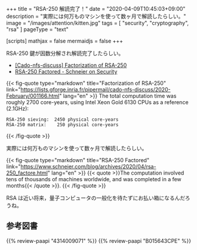 +++
title = "RSA-250 解読完了！"
date =  "2020-04-09T10:45:03+09:00"
description = "実際には何万ものマシンを使って数ヶ月で解読したらしい。"
image = "/images/attention/kitten.jpg"
tags = [ "security", "cryptography", "rsa" ]
pageType = "text"

[scripts]
  mathjax = false
  mermaidjs = false
+++

RSA-250 鍵が因数分解され解読完了したらしい。

- [[Cado-nfs-discuss] Factorization of RSA-250](https://lists.gforge.inria.fr/pipermail/cado-nfs-discuss/2020-February/001166.html)
- [RSA-250 Factored - Schneier on Security](https://www.schneier.com/blog/archives/2020/04/rsa-250_factore.html)

{{< fig-quote type="markdown" title="Factorization of RSA-250" link="https://lists.gforge.inria.fr/pipermail/cado-nfs-discuss/2020-February/001166.html" lang="en" >}}
The total computation time was roughly 2700 core-years, using Intel Xeon
Gold 6130 CPUs as a reference (2.1GHz):

```
RSA-250 sieving:  2450 physical core-years
RSA-250 matrix:    250 physical core-years
```
{{< /fig-quote >}}

実際には何万ものマシンを使って数ヶ月で解読したらしい。

{{< fig-quote type="markdown" title="RSA-250 Factored" link="https://www.schneier.com/blog/archives/2020/04/rsa-250_factore.html" lang="en" >}}
{{< quote >}}The computation involved tens of thousands of machines worldwide, and was completed in a few months{{< /quote >}}.
{{< /fig-quote >}}

RSA は近い将来，量子コンピュータの一般化を待たずにお払い箱になるんだろうね。

## 参考図書

{{% review-paapi "4314009071" %}} <!-- 暗号化 プライバシーを救った反乱者たち -->
{{% review-paapi "B015643CPE" %}} <!-- 暗号技術入門 第3版 -->

